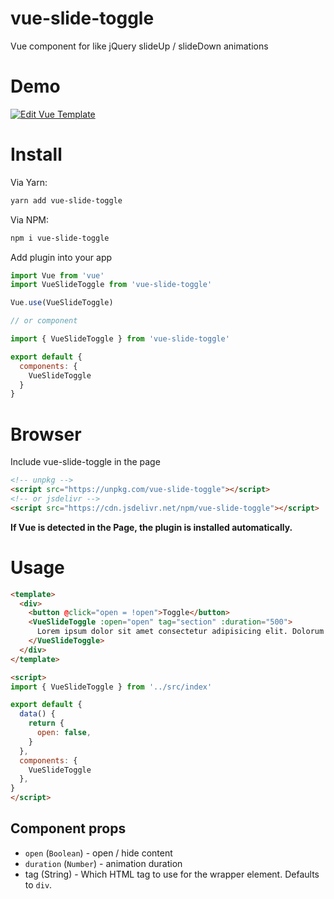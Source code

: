 # vue-slide-toggle
Vue component for like jQuery slideUp / slideDown animations

# Demo
[![Edit Vue Template](https://codesandbox.io/static/img/play-codesandbox.svg)](https://codesandbox.io/s/43pvo3zj0)

# Install
Via Yarn:
```bash
yarn add vue-slide-toggle
```

Via NPM:
```bash
npm i vue-slide-toggle
```

Add plugin into your app
```js
import Vue from 'vue'
import VueSlideToggle from 'vue-slide-toggle'

Vue.use(VueSlideToggle)

// or component

import { VueSlideToggle } from 'vue-slide-toggle'

export default {
  components: {
    VueSlideToggle
  }
}
```

# Browser
Include vue-slide-toggle in the page
```html
<!-- unpkg -->
<script src="https://unpkg.com/vue-slide-toggle"></script>
<!-- or jsdelivr -->
<script src="https://cdn.jsdelivr.net/npm/vue-slide-toggle"></script>
```

**If Vue is detected in the Page, the plugin is installed automatically.**

# Usage
```html
<template>
  <div>
    <button @click="open = !open">Toggle</button>
    <VueSlideToggle :open="open" tag="section" :duration="500">
      Lorem ipsum dolor sit amet consectetur adipisicing elit. Dolorum illo sapiente laboriosam incidunt, nulla, necessitatibus ab labore rerum hic eaque facilis! Eum sequi iure ullam recusandae reprehenderit, eligendi sit ducimus nisi dicta, tenetur laborum iusto dolores vero. Aspernatur quidem facilis saepe. Earum obcaecati et, amet quod quasi animi sit quas?
    </VueSlideToggle>
  </div>
</template>

<script>
import { VueSlideToggle } from '../src/index'

export default {
  data() {
    return {
      open: false,
    }
  },
  components: {
    VueSlideToggle
  },
}
</script>
```

## Component props
* `open` (`Boolean`) - open / hide content
* `duration` (`Number`) - animation duration
* tag (String) - Which HTML tag to use for the wrapper element. Defaults to `div`.
